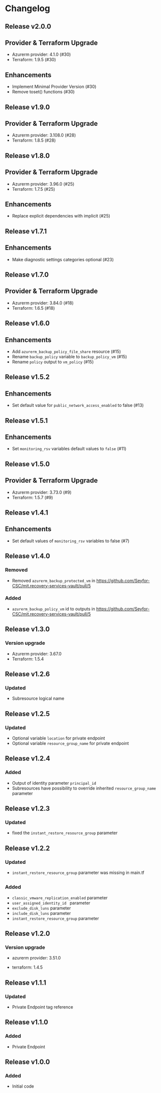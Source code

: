 # Changelog

## Release v2.0.0

## Provider & Terraform Upgrade
- Azurerm provider: 4.1.0 (#30)
- Terraform: 1.9.5 (#30)
## Enhancements
- Implement Minimal Provider Version (#30)
- Remove toset() functions (#30)
   
## Release v1.9.0

## Provider & Terraform Upgrade
- Azurerm provider: 3.108.0 (#28)
- Terraform: 1.8.5 (#28)
   
## Release v1.8.0

## Provider & Terraform Upgrade

- Azurerm provider: 3.96.0 (#25)
- Terraform: 1.7.5 (#25)

## Enhancements

- Replace explicit dependencies with implicit (#25)
   
## Release v1.7.1

## Enhancements

- Make diagnostic settings categories optional (#23)


   
## Release v1.7.0

## Provider & Terraform Upgrade
- Azurerm provider: 3.84.0 (#18)
- Terraform: 1.6.5 (#18)
   
## Release v1.6.0

## Enhancements

- Add `azurerm_backup_policy_file_share` resource (#15)
- Rename `backup_policy` variable to `backup_policy_vm` (#15)
- Rename `policy` output to `vm_policy` (#15)


   
## Release v1.5.2

## Enhancements

- Set default value for `public_network_access_enabled` to false (#13)


   
## Release v1.5.1

## Enhancements

- Set `monitoring_rsv` variables default values to `false` (#11)


   
## Release v1.5.0

## Provider & Terraform Upgrade
- Azurerm provider: 3.73.0 (#9)
- Terraform: 1.5.7 (#9)


   
## Release v1.4.1

## Enhancements

- Set default values of `monitoring_rsv` variables to false (#7)


   
## Release v1.4.0

### Removed
- Removed `azurerm_backup_protected_vm` in https://github.com/Seyfor-CSC/mit.recovery-services-vault/pull/5
### Added
- `azurerm_backup_policy_vm` id to outputs in https://github.com/Seyfor-CSC/mit.recovery-services-vault/pull/5

   
## Release v1.3.0

### Version upgrade
- Azurerm provider: 3.67.0
- Terraform: 1.5.4
   
## Release v1.2.6

### Updated
- Subresource logical name
   
## Release v1.2.5

### Updated
- Optional variable `location` for private endpoint
- Optional variable  `resource_group_name` for private endpoint


   
## Release v1.2.4

### Added
- Output of identity parameter `principal_id` 
- Subresources have possibility to override inherited `resource_group_name` parameter
   
## Release v1.2.3

### Updated
- fixed the `instant_restore_resource_group` parameter
   
## Release v1.2.2

### Updated
- `instant_restore_resource_group` parameter was missing in main.tf
   
## 

### Added
- `classic_vmware_replication_enabled` parameter
- `user_assigned_identity_id ` parameter
- `exclude_disk_luns` parameter
- `include_disk_luns` parameter
- `instant_restore_resource_group` parameter
   
## Release v1.2.0

### Version upgrade

- azurerm provider: 3.51.0

- terraform: 1.4.5
   
## Release v1.1.1

### Updated

- Private Endpoint tag reference
   
## Release v1.1.0

### Added

- Private Endpoint
   
## Release v1.0.0

### Added

- Initial code
   